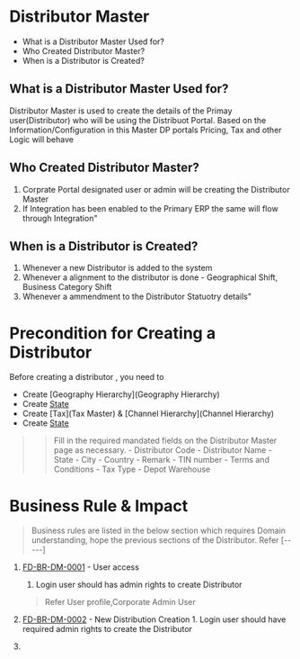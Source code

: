# Distributor Master

* What is a Distributor Master Used for?
* Who Created Distributor Master?
* When is a Distributor is Created?


## What is a Distributor Master Used for?

 Distributor Master is used to create the  details of  the Primay user(Distributor) who will be using the Distribuot Portal. Based on the Information/Configuration in this Master DP portals Pricing, Tax and other Logic will behave


## Who Created Distributor Master?
1. Corprate Portal designated user or admin will be creating the Distributor Master
2. If Integration has been enabled to the Primary ERP the same will flow through Integration"


## When is a Distributor is Created?
1. Whenever a new  Distributor is added to the system
2. Whenever a alignment to the distributor is done - Geographical Shift, Business Category Shift
3. Whenever a ammendment to the Distributor Statuotry details"


# Precondition for Creating a Distributor 
Before creating a distributor , you need to 
* Create [Geography Hierarchy](Geography Hierarchy)
* Create [State](State) 
* Create [Tax](Tax Master) & [Channel Hierarchy](Channel Hierarchy)
* Create [State](State) 

>> Fill in the required mandated  fields on the Distributor Master page as necessary.
    - Distributor Code 
    - Distributor Name
    - State
    - City
    - Country 
    - Remark 
    - TIN number
    - Terms and Conditions
    - Tax Type
    - Depot Warehouse 

# Business Rule & Impact 

> Business rules are listed in the below section which requires Domain understanding, hope the previous sections of the Distributor. Refer [-----]


1. [FD-BR-DM-0001](#FD-BR-DM-0001) - User access 
    1. Login user should has admin rights to create Distributor

    > Refer User profile,Corporate Admin User  

2. [FD-BR-DM-0002](#FD-BR-DM-0002) - New Distribution Creation
        1. Login user should have required  admin rights to create the Distributor

3.
        

             
 


